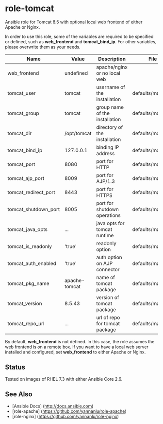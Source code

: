 # role-tomcat

Ansible role for Tomcat 8.5 with optional local web frontend of either Apache or Nginx.

In order to use this role, some of the variables are required to be specified or defined, such as **web_frontend** and **tomcat_bind_ip**. For other variables, please overwrite them as your needs.

| Name                         | Value                | Description                    | File              |
| ---                          | ---                  | ---                            | ---               |
| web_frontend                 | undefined            | apache/nginx or no local web   |                   |
| tomcat_user                  | tomcat               | username of the installation   | defaults/main.yml |
| tomcat_group                 | tomcat               | group name of the installation | defaults/main.yml |
| tomcat_dir                   | /opt/tomcat          | directory of the installation  | defaults/main.yml |
| tomcat_bind_ip               | 127.0.0.1            | binding IP address             | defaults/main.yml |
| tomcat_port                  | 8080                 | port for HTTP                  | defaults/main.yml |
| tomcat_ajp_port              | 8009                 | port for AJP/1.3               | defaults/main.yml |
| tomcat_redirect_port         | 8443                 | port for HTTPS                 | defaults/main.yml |
| tomcat_shutdown_port         | 8005                 | port for shutdown operations   | defaults/main.yml |
| tomcat_java_opts             | ...                  | java opts for tomcat runtime   | defaults/main.yml |
| tomcat_is_readonly           | 'true'               | readonly option                | defaults/main.yml |
| tomcat_auth_enabled          | 'true'               | auth option on AJP connector   | defaults/main.yml |
| tomcat_pkg_name              | apache-tomcat        | name of tomcat package         | defaults/main.yml |
| tomcat_version               | 8.5.43               | version of tomcat package      | defaults/main.yml |
| tomcat_repo_url              | ...                  | url of repo for tomcat package | defaults/main.yml |

By default, **web_frontend** is not defined. In this case, the role assumes the web frontend is on a remote box. If you want to have a local web server installed and configured, set **web_frontend** to either Apache or Nginx. 

## Status

Tested on images of RHEL 7.3 with either Ansible Core 2.6.

## See Also
* [Ansible Docs] (http://docs.ansible.com)
* [role-apache] (https://github.com/yannanlu/role-apache)
* [role-nginx] (https://github.com/yannanlu/role-nginx)
